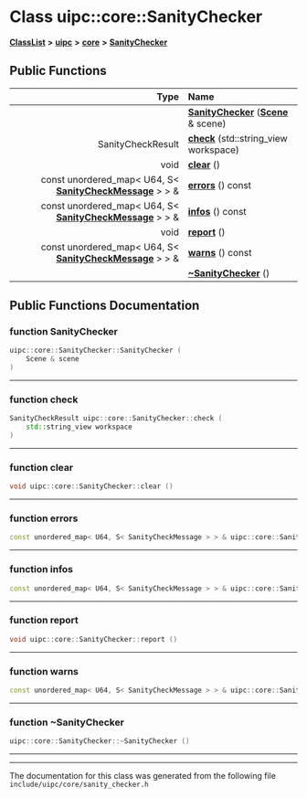 

# Class uipc::core::SanityChecker



[**ClassList**](annotated.md) **>** [**uipc**](namespaceuipc.md) **>** [**core**](namespaceuipc_1_1core.md) **>** [**SanityChecker**](classuipc_1_1core_1_1_sanity_checker.md)










































## Public Functions

| Type | Name |
| ---: | :--- |
|   | [**SanityChecker**](#function-sanitychecker) ([**Scene**](classuipc_1_1core_1_1_scene.md) & scene) <br> |
|  SanityCheckResult | [**check**](#function-check) (std::string\_view workspace) <br> |
|  void | [**clear**](#function-clear) () <br> |
|  const unordered\_map&lt; U64, S&lt; [**SanityCheckMessage**](classuipc_1_1core_1_1_sanity_check_message.md) &gt; &gt; & | [**errors**](#function-errors) () const<br> |
|  const unordered\_map&lt; U64, S&lt; [**SanityCheckMessage**](classuipc_1_1core_1_1_sanity_check_message.md) &gt; &gt; & | [**infos**](#function-infos) () const<br> |
|  void | [**report**](#function-report) () <br> |
|  const unordered\_map&lt; U64, S&lt; [**SanityCheckMessage**](classuipc_1_1core_1_1_sanity_check_message.md) &gt; &gt; & | [**warns**](#function-warns) () const<br> |
|   | [**~SanityChecker**](#function-sanitychecker) () <br> |




























## Public Functions Documentation




### function SanityChecker 

```C++
uipc::core::SanityChecker::SanityChecker (
    Scene & scene
) 
```




<hr>



### function check 

```C++
SanityCheckResult uipc::core::SanityChecker::check (
    std::string_view workspace
) 
```




<hr>



### function clear 

```C++
void uipc::core::SanityChecker::clear () 
```




<hr>



### function errors 

```C++
const unordered_map< U64, S< SanityCheckMessage > > & uipc::core::SanityChecker::errors () const
```




<hr>



### function infos 

```C++
const unordered_map< U64, S< SanityCheckMessage > > & uipc::core::SanityChecker::infos () const
```




<hr>



### function report 

```C++
void uipc::core::SanityChecker::report () 
```




<hr>



### function warns 

```C++
const unordered_map< U64, S< SanityCheckMessage > > & uipc::core::SanityChecker::warns () const
```




<hr>



### function ~SanityChecker 

```C++
uipc::core::SanityChecker::~SanityChecker () 
```




<hr>

------------------------------
The documentation for this class was generated from the following file `include/uipc/core/sanity_checker.h`

